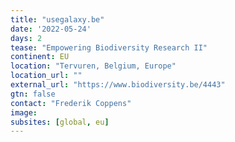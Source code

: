 ```yaml
---
title: "usegalaxy.be"
date: '2022-05-24'
days: 2
tease: "Empowering Biodiversity Research II"
continent: EU
location: "Tervuren, Belgium, Europe"
location_url: ""
external_url: "https://www.biodiversity.be/4443"
gtn: false
contact: "Frederik Coppens"
image:
subsites: [global, eu]
---
```

